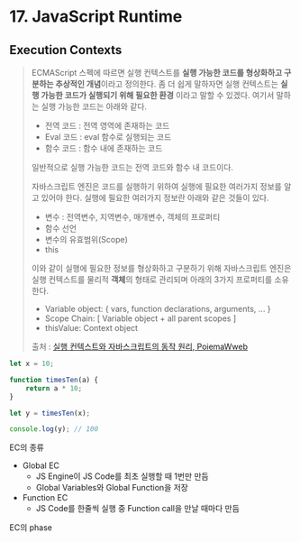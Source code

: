 # 17. JavaScript Runtime

## Execution Contexts

> ECMAScript 스펙에 따르면 실행 컨텍스트를 **실행 가능한 코드를 형상화하고 구분하는 추상적인 개념**이라고 정의한다. 좀 더 쉽게 말하자면 실행 컨텍스트는 **실행 가능한 코드가 실행되기 위해 필요한 환경** 이라고 말할 수 있겠다. 여기서 말하는 실행 가능한 코드는 아래와 같다.
>
> -   전역 코드 : 전역 영역에 존재하는 코드
> -   Eval 코드 : eval 함수로 실행되는 코드
> -   함수 코드 : 함수 내에 존재하는 코드
>
> 일반적으로 실행 가능한 코드는 전역 코드와 함수 내 코드이다.
>
> 자바스크립트 엔진은 코드를 실행하기 위하여 실행에 필요한 여러가지 정보를 알고 있어야 한다. 실행에 필요한 여러가지 정보란 아래와 같은 것들이 있다.
>
> -   변수 : 전역변수, 지역변수, 매개변수, 객체의 프로퍼티
> -   함수 선언
> -   변수의 유효범위(Scope)
> -   this
>
> 이와 같이 실행에 필요한 정보를 형상화하고 구분하기 위해 자바스크립트 엔진은 실행 컨텍스트를 물리적 **객체**의 형태로 관리되며 아래의 3가지 프로퍼티를 소유한다.
>
> -   Variable object: { vars, function declarations, arguments, ... }
> -   Scope Chain: [ Variable object + all parent scopes ]
> -   thisValue: Context object
>
> 출처 : [실행 컨텍스트와 자바스크립트의 동작 원리, PoiemaWweb](https://poiemaweb.com/js-execution-context)

```javascript
let x = 10;

function timesTen(a) {
    return a * 10;
}

let y = timesTen(x);

console.log(y); // 100
```

EC의 종류

-   Global EC
    -   JS Engine이 JS Code를 최초 실행할 때 1번만 만듬
    -   Global Variables와 Global Function을 저장
-   Function EC
    -   JS Code를 한줄씩 실행 중 Function call을 만날 때마다 만듬

EC의 phase
